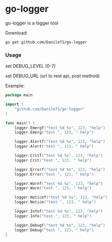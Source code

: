 # go-logger

go-logger is a logger tool

Download:

```
go get github.com/Danile71/go-logger
```

### Usage

set DEBUG_LEVEL (0-7)

set DEBUG_URL (url to rest api, post method)

Example:

```go
package main

import (
	"github.com/Danile71/go-logger"
)

func main() {
	logger.Emergf("test %d %s", 123, "help")
	logger.Emerg("test ", 123, " help")

	logger.Alertf("test %d %s", 123, "help")
	logger.Alert("test ", 123, " help")

	logger.Critf("test %d %s", 123, "help")
	logger.Crit("test ", 123, " help")

	logger.Errorf("test %d %s", 123, "help")
	logger.Error("test ", 123, " help")

	logger.Warnf("test %d %s", 123, "help")
	logger.Warn("test ", 123, " help")

	logger.Noticef("test %d %s", 123, "help")
	logger.Notice("test ", 123, " help")

	logger.Infof("test %d %s", 123, "help")
	logger.Info("test ", 123, " help")

	logger.Debugf("test %d %s", 123, "help")
	logger.Debug("test ", 123, " help")
}
```